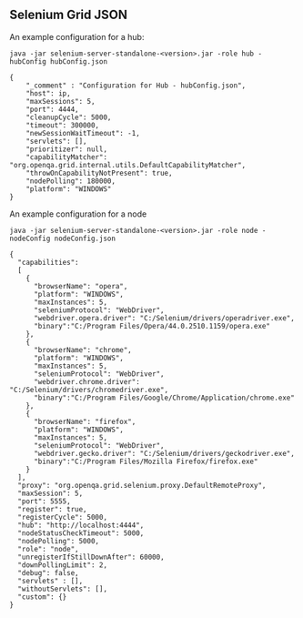 ## Selenium Grid JSON

An example configuration for a hub:

`java -jar selenium-server-standalone-<version>.jar -role hub -hubConfig hubConfig.json`

```
{
    "_comment" : "Configuration for Hub - hubConfig.json",
    "host": ip,
    "maxSessions": 5,
    "port": 4444,
    "cleanupCycle": 5000,
    "timeout": 300000,
    "newSessionWaitTimeout": -1,
    "servlets": [],
    "prioritizer": null,
    "capabilityMatcher": "org.openqa.grid.internal.utils.DefaultCapabilityMatcher",
    "throwOnCapabilityNotPresent": true,
    "nodePolling": 180000,
    "platform": "WINDOWS"
}

```

An example configuration for a node

`java -jar selenium-server-standalone-<version>.jar -role node -nodeConfig nodeConfig.json`

```
{
  "capabilities":
  [
    {
      "browserName": "opera",
      "platform": "WINDOWS",
      "maxInstances": 5,
      "seleniumProtocol": "WebDriver",
      "webdriver.opera.driver": "C:/Selenium/drivers/operadriver.exe",
      "binary":"C:/Program Files/Opera/44.0.2510.1159/opera.exe"
    },
    {
      "browserName": "chrome",
      "platform": "WINDOWS",
      "maxInstances": 5,
      "seleniumProtocol": "WebDriver",
      "webdriver.chrome.driver": "C:/Selenium/drivers/chromedriver.exe",
      "binary":"C:/Program Files/Google/Chrome/Application/chrome.exe"
    },
    {
      "browserName": "firefox",
      "platform": "WINDOWS",
      "maxInstances": 5,
      "seleniumProtocol": "WebDriver",
      "webdriver.gecko.driver": "C:/Selenium/drivers/geckodriver.exe",
      "binary":"C:/Program Files/Mozilla Firefox/firefox.exe"
    }
  ],
  "proxy": "org.openqa.grid.selenium.proxy.DefaultRemoteProxy",
  "maxSession": 5,
  "port": 5555,
  "register": true,
  "registerCycle": 5000,
  "hub": "http://localhost:4444",
  "nodeStatusCheckTimeout": 5000,
  "nodePolling": 5000,
  "role": "node",
  "unregisterIfStillDownAfter": 60000,
  "downPollingLimit": 2,
  "debug": false,
  "servlets" : [],
  "withoutServlets": [],
  "custom": {}
}
```
